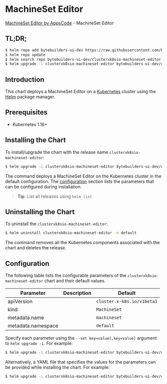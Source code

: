 # MachineSet Editor

[MachineSet Editor by AppsCode](https://byte.builders) - MachineSet Editor

## TL;DR;

```bash
$ helm repo add bytebuilders-ui-dev https://raw.githubusercontent.com/bytebuilders/ui-wizards/
$ helm repo update
$ helm search repo bytebuilders-ui-dev/clusterxk8sio-machineset-editor --version=v0.4.17
$ helm upgrade -i clusterxk8sio-machineset-editor bytebuilders-ui-dev/clusterxk8sio-machineset-editor -n default --create-namespace --version=v0.4.17
```

## Introduction

This chart deploys a MachineSet Editor on a [Kubernetes](http://kubernetes.io) cluster using the [Helm](https://helm.sh) package manager.

## Prerequisites

- Kubernetes 1.16+

## Installing the Chart

To install/upgrade the chart with the release name `clusterxk8sio-machineset-editor`:

```bash
$ helm upgrade -i clusterxk8sio-machineset-editor bytebuilders-ui-dev/clusterxk8sio-machineset-editor -n default --create-namespace --version=v0.4.17
```

The command deploys a MachineSet Editor on the Kubernetes cluster in the default configuration. The [configuration](#configuration) section lists the parameters that can be configured during installation.

> **Tip**: List all releases using `helm list`

## Uninstalling the Chart

To uninstall the `clusterxk8sio-machineset-editor`:

```bash
$ helm uninstall clusterxk8sio-machineset-editor -n default
```

The command removes all the Kubernetes components associated with the chart and deletes the release.

## Configuration

The following table lists the configurable parameters of the `clusterxk8sio-machineset-editor` chart and their default values.

|     Parameter      | Description |                Default                |
|--------------------|-------------|---------------------------------------|
| apiVersion         |             | <code>cluster.x-k8s.io/v1beta1</code> |
| kind               |             | <code>MachineSet</code>               |
| metadata.name      |             | <code>machineset</code>               |
| metadata.namespace |             | <code>default</code>                  |


Specify each parameter using the `--set key=value[,key=value]` argument to `helm upgrade -i`. For example:

```bash
$ helm upgrade -i clusterxk8sio-machineset-editor bytebuilders-ui-dev/clusterxk8sio-machineset-editor -n default --create-namespace --version=v0.4.17 --set apiVersion=cluster.x-k8s.io/v1beta1
```

Alternatively, a YAML file that specifies the values for the parameters can be provided while
installing the chart. For example:

```bash
$ helm upgrade -i clusterxk8sio-machineset-editor bytebuilders-ui-dev/clusterxk8sio-machineset-editor -n default --create-namespace --version=v0.4.17 --values values.yaml
```
